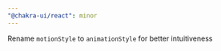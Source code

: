 ```yaml
---
"@chakra-ui/react": minor
---
```


Rename `motionStyle` to `animationStyle` for better intuitiveness
